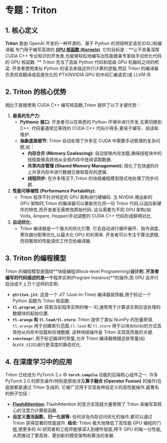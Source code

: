 # 专题：Triton
## 1. 核心定义
**Triton** 是由 OpenAI 开发的一种开源的、基于 Python 的领域特定语言(DSL)和编译器,专门用于编写高效的 **[GPU 核函数 (Kernels)](./Lecture1-GPU-Kernels.md)**. 
它的目标是：**让不具备深厚 CUDA C++ 专业知识的开发者,也能够轻松地编写出性能媲美专家级手动优化代码的 GPU 核函数. **
Triton 充当了高级 Python 代码和低级 GPU 机器码之间的桥梁. 开发者使用类似 Python 的语法来描述并行计算的逻辑,然后 Triton 的编译器负责将其翻译成高度优化的 PTX(NVIDIA GPU 的中间汇编语言)或 LLVM IR. 
## 2. Triton 的核心优势
相比于直接使用 CUDA C++ 编写核函数,Triton 提供了以下关键优势：
1.  **极高的生产力:**
    *   **Pythonic 接口:** 开发者可以在熟悉的 Python 环境中进行开发,无需切换到 C++. 代码量通常比等效的 CUDA C++ 代码少得多,更易于编写、阅读和维护. 
    *   **抽象底层细节:** Triton 自动处理了许多在 CUDA 中需要手动管理的复杂问题,如：
        *   **内存合并 (Memory Coalescing):** 自动安排内存加载,确保线程块中的线程能够高效地从全局内存中连续读取数据. 
        *   **共享内存管理 (Shared Memory Management):** 简化了在快速的片上共享内存中进行数据交换和暂存的逻辑. 
        *   **线程同步:** 在许多情况下,Triton 的块级编程模型隐式地处理了同步问题. 
2.  **性能可移植性 (Performance Portability):**
    *   Triton 程序不针对特定的 GPU 架构进行硬编码. 当 NVIDIA 推出新的 GPU 架构时,Triton 的编译器可以重新优化同一份 Triton 代码,以适应新硬件的特性,而开发者无需修改原始代码. 这与需要为不同 GPU 架构(如 Volta, Ampere, Hopper)手动调整的 CUDA C++ 代码形成鲜明对比. 
3.  **自动优化:**
    *   Triton 编译器是一个强大的优化引擎. 它会自动进行循环展开、指令调度、寄存器分配等优化,以最大化 GPU 的利用率. 开发者可以专注于算法逻辑,而将繁琐的性能调优工作交给编译器. 
## 3. Triton 的编程模型
Triton 的编程模型是围绕**块级编程(Block-level Programming)**设计的. 开发者编写的代码描述的是一个**程序实例(Program Instance)**的操作,而 GPU 会并行启动成千上万个这样的实例. 
*   **`@triton.jit`:** 这是一个 JIT (Just-In-Time) 编译器装饰器,用于标记一个 Python 函数为 Triton 核函数. 
*   **`tl.program_id`:** 获取当前程序实例的唯一 ID,通常用于计算该实例应该处理的数据块的起始位置. 
*   **`tl.arange` 和 `tl.load/tl.store`:** Triton 提供了类似 NumPy 的张量原语. `tl.arange` 用于创建索引范围,`tl.load` 和 `tl.store` 用于以块(block)的方式高效地从内存中加载和存储数据. 这种块级操作是 Triton 实现高性能的关键. 
*   **`constexpr`:** 用于标记编译时常量,允许 Triton 编译器根据这些常量(如 `BLOCK_SIZE`)进行更深度的静态优化. 
## 4. 在深度学习中的应用
Triton 已经成为 PyTorch 2.x 中 **`torch.compile`** 功能的后端核心组件之一. 许多 PyTorch 2.0 的原生操作(特别是那些涉及**算子融合 (Operator Fusion)** 的操作)在底层都是通过 Triton 生成的. 
它被广泛用于实现各种自定义的高性能操作,最著名的例子包括：
*   **[FlashAttention](./Lecture1-FlashAttention.md):** FlashAttention 的官方实现就大量使用了 Triton 来编写其核心的注意力计算核函数. 
*   **自定义激活函数、归一化层等:** 任何涉及内存访问优化的操作,都可以通过 Triton 获得显著的性能提升. 
**结论:** Triton 极大地降低了高性能 GPU 编程的门槛,使更多的 AI 研究者和工程师能够深入到硬件层面,榨干 GPU 的每一分性能,从而推动了更高效、更创新的模型架构和算法的发展. 
